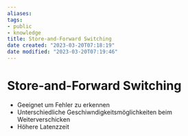 ```yaml
---
aliases: 
tags:
- public
- knowledge
title: Store-and-Forward Switching
date created: "2023-03-20T07:18:19"
date modified: "2023-03-20T07:19:46"
---
```


# Store-and-Forward Switching

- Geeignet um Fehler zu erkennen
- Unterschiedliche Geschiwndigkeitsmöglichkeiten beim Weiterverschicken
- Höhere Latenzzeit
